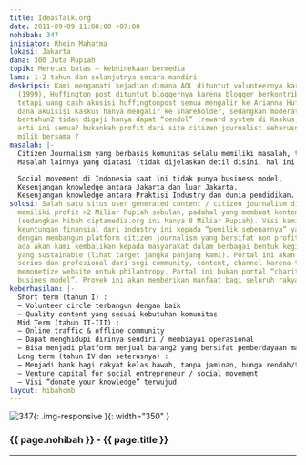 ```yaml
---
title: IdeasTalk.org
date: 2011-09-09 11:08:00 +07:00
nohibah: 347
inisiator: Rhein Mahatma
lokasi: Jakarta
dana: 300 Juta Rupiah
topik: Meretas batas – kebhinekaan bermedia
lama: 1-2 tahun dan selanjutnya secara mandiri
deskripsi: Kami mengamati kejadian dimana AOL dituntut volunteernya karena tidak digaji
  (1999), Huffington post dituntut bloggernya karena blogger berkontribusi banyak
  tetapi uang cash akusisi huffingtonpost semua mengalir ke Arianna Huffington (2011),
  dana akuisisi Kaskus hanya mengalir ke shareholder, sedangkan moderator yang bekerja
  bertahun2 tidak digaji hanya dapat “cendol” (reward system di Kaskus, 2011). Apa
  arti ini semua? bukankah profit dari site citizen journalist seharusnya menjadi
  milik bersama ?
masalah: |-
  Citizen Journalism yang berbasis komunitas selalu memiliki masalah, tuntutan hukum pertama diketahui adalah sejak AOL menjalankan “community development initiative” (1999), penjualan Huffington Post ke AOL senilai USD 300 juta Cash (Februari 2011) dimana keuntungan semua mengalir ke Arianna Huffington, blogger yang sebenarnya berkontribusi banyak untuk section citizen journalist tidak mendapat apapun, kemudian di Indonesia ada penjualan Kaskus ke Djarum sebesar 600 Miliar untuk 30% saham (Maret 2011), dimana seluruh profit mengalir ke shareholder, sedangkan Kaskuser yang paling addict sekalipun, moderator yang kerja bertahun-tahun membantu kaskus hanya mendapatkan “cendol”. Intinya, for profit citizen journalism sites mengakibatkan ketidakjelasan, user yang mengisi konten disebut “citizen journalist” atau “unpaid freelancer”
  Masalah lainnya yang diatasi (tidak dijelaskan detil disini, hal ini terkait dengan content strategy dan monetisasi dari IdeasTalk.org):

  Social movement di Indonesia saat ini tidak punya business model,
  Kesenjangan knowledge antara Jakarta dan luar Jakarta.
  Kesenjangan knowledge antara Praktisi Industry dan dunia pendidikan.
solusi: Salah satu situs user generated content / citizen journalism di Indonesia
  memiliki profit >2 Miliar Rupiah sebulan, padahal yang membuat konten adalah masyarakat.
  (sedangkan hibah ciptamedia.org ini hanya 8 Miliar Rupiah). Visi kami adalah mengembalikan
  keuntungan finansial dari industry ini kepada “pemilik sebenarnya” yaitu masyarakat,
  dengan membangun platform citizen journalism yang bersifat non profit. Profit yang
  ada akan kami kembalikan kepada masyarakat dalam berbagai bentuk kegiatan pemberdayaan
  yang sustainable (lihat target jangka panjang kami). Portal ini akan dikelola secara
  serius dan profesional dari segi community, content, channel karena tujuannya yang
  memonetize website untuk philantropy. Portal ini bukan portal “charity” tetapi “social
  busines model”. Proyek ini akan memberikan manfaat bagi seluruh rakyat Indonesia
keberhasilan: |-
  Short term (tahun I) :
  – Volunteer circle terbangun dengan baik
  – Quality content yang sesuai kebutuhan komunitas
  Mid Term (tahun II-III) :
  – Online traffic & offline community
  – Dapat menghidupi dirinya sendiri / membiayai operasional
  – Bisa menjadi platform menjual barang2 yang bersifat pemberdayaan masyarakat bawah (mis.barang produksi panti asuhan)
  Long term (tahun IV dan seterusnya) :
  – Menjadi bank bagi rakyat kelas bawah, tanpa jaminan, bunga rendah/tanpa bunga
  – Venture capital for social entrepreneur / social movement
  – Visi “donate your knowledge” terwujud
layout: hibahcmb
---
```


![347](/static/img/hibahcmb/347.png){: .img-responsive }{: width="350" }

### {{ page.nohibah }} - {{ page.title }}

---
